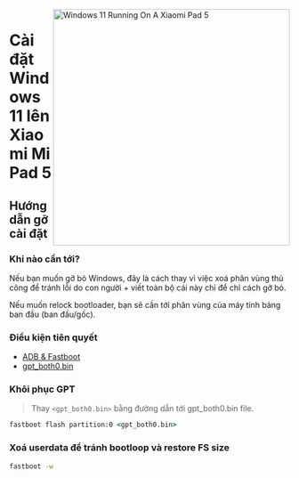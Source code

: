 <img align="right" src="https://raw.githubusercontent.com/erdilS/Port-Windows-11-Xiaomi-Pad-5/main/nabu.png" width="425" alt="Windows 11 Running On A Xiaomi Pad 5">

# Cài đặt Windows 11 lên Xiaomi Mi Pad 5

## Hướng dẫn gỡ cài đặt

### Khi nào cần tới?

Nếu bạn muốn gỡ bỏ Windows, đây là cách thay vì việc xoá phân vùng thủ công để tránh lỗi do con người + viết toàn bộ cái này chỉ để chỉ cách gỡ bỏ.

Nếu muốn relock bootloader, bạn sẽ cần tới phân vùng của máy tính bảng ban đầu (ban đầu/gốc).

### Điều kiện tiên quyết

- [ADB & Fastboot](https://developer.android.com/studio/releases/platform-tools)
- [gpt_both0.bin](../../../../releases/tag/1.0)

### Khôi phục GPT
> Thay ```<gpt_both0.bin>``` bằng đường dẫn tới gpt_both0.bin file.

```cmd
fastboot flash partition:0 <gpt_both0.bin>
```

### Xoá userdata để tránh bootloop và restore FS size
```cmd
fastboot -w
```
